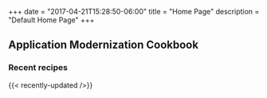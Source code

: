 +++
date = "2017-04-21T15:28:50-06:00"
title = "Home Page"
description = "Default Home Page"
+++

## Application Modernization Cookbook

### Recent recipes
{{< recently-updated />}}

